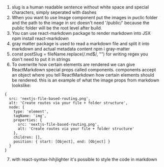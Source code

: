 1. slug is a human readable sentence without white space and special characters, simply seperated with dashes
2. When you want to use Image component put the images in puclic folder and the path to the image in src doesn't need '/public/' because the public folder will be the root level after build.
3. You can use react-markdown package to render markdown into JSX
   npm install react-markdown
4. gray matter package is used to read a markdown file and split it into markdown and actual metadata content
   npm i gray-matter
5. const postSlug = fileName.replace(/\.md$/, "")
   for writing regex you don't need to put it in strings
6. To overwrite how certain elements are rendered we can give ReactMarkdown special props called components. components accept an object where you tell ReactMarkdown how certain elements should be rendered.
   this is an example of what the image props from markdown lookslike:

```
{
  src: 'nextjs-file-based-routing.png',
  alt: 'Create routes via your file + folder structure',
  node: {
    type: 'element',
    tagName: 'img',
    properties: {
      src: 'nextjs-file-based-routing.png',
      alt: 'Create routes via your file + folder structure'
    },
    children: [],
    position: { start: [Object], end: [Object] }
  }
}
```

7. with react-syntax-hihjlighter it's possible to style the code in markdown

